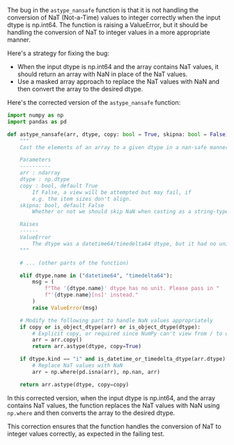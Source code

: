 The bug in the `astype_nansafe` function is that it is not handling the conversion of NaT (Not-a-Time) values to integer correctly when the input dtype is np.int64. The function is raising a ValueError, but it should be handling the conversion of NaT to integer values in a more appropriate manner.

Here's a strategy for fixing the bug:
- When the input dtype is np.int64 and the array contains NaT values, it should return an array with NaN in place of the NaT values.
- Use a masked array approach to replace the NaT values with NaN and then convert the array to the desired dtype.

Here's the corrected version of the `astype_nansafe` function:

```python
import numpy as np
import pandas as pd

def astype_nansafe(arr, dtype, copy: bool = True, skipna: bool = False):
    """
    Cast the elements of an array to a given dtype in a nan-safe manner.

    Parameters
    ----------
    arr : ndarray
    dtype : np.dtype
    copy : bool, default True
        If False, a view will be attempted but may fail, if
        e.g. the item sizes don't align.
    skipna: bool, default False
        Whether or not we should skip NaN when casting as a string-type.

    Raises
    ------
    ValueError
        The dtype was a datetime64/timedelta64 dtype, but it had no unit.
    """

    # ... (other parts of the function)

    elif dtype.name in ("datetime64", "timedelta64"):
        msg = (
            f"The '{dtype.name}' dtype has no unit. Please pass in "
            f"'{dtype.name}[ns]' instead."
        )
        raise ValueError(msg)

    # Modify the following part to handle NaN values appropriately
    if copy or is_object_dtype(arr) or is_object_dtype(dtype):
        # Explicit copy, or required since NumPy can't view from / to object.
        arr = arr.copy()
        return arr.astype(dtype, copy=True)

    if dtype.kind == "i" and is_datetime_or_timedelta_dtype(arr.dtype) and np.any(pd.isna(arr)):
        # Replace NaT values with NaN
        arr = np.where(pd.isna(arr), np.nan, arr)

    return arr.astype(dtype, copy=copy)
```

In this corrected version, when the input dtype is np.int64, and the array contains NaT values, the function replaces the NaT values with NaN using `np.where` and then converts the array to the desired dtype.

This correction ensures that the function handles the conversion of NaT to integer values correctly, as expected in the failing test.